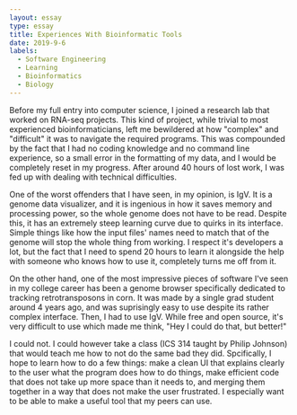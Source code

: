 ```yaml
---
layout: essay
type: essay
title: Experiences With Bioinformatic Tools
date: 2019-9-6
labels:
  - Software Engineering
  - Learning
  - Bioinformatics
  - Biology
---
```


Before my full entry into computer science, I joined a research lab that worked on RNA-seq projects. This kind of project, while trivial to most experienced bioinformaticians, left me bewildered at how "complex" and "difficult" it was to navigate the required programs. This was compounded by the fact that I had no coding knowledge and no command line experience, so a small error in the formatting of my data, and I would be completely reset in my progress. After around 40 hours of lost work, I was fed up with dealing with technical difficulties.

One of the worst offenders that I have seen, in my opinion, is IgV. It is a genome data visualizer, and it is ingenious in how it saves memory and processing power, so the whole genome does not have to be read. Despite this, it has an extremely steep learning curve due to quirks in its interface. Simple things like how the input files' names need to match that of the genome will stop the whole thing from working. I respect it's developers a lot, but the fact that I need to spend 20 hours to learn it alongside the help with someone who knows how to use it, completely turns me off from it.

On the other hand, one of the most impressive pieces of software I've seen in my college career has been a genome browser specifically dedicated to tracking retrotransposons in corn. It was made by a single grad student around 4 years ago, and was suprisingly easy to use despite its rather complex interface. Then, I had to use IgV. While free and open source, it's very difficult to use which made me think, "Hey I could do that, but better!"

I could not. I could however take a class (ICS 314 taught by Philip Johnson) that would teach me how to not do the same bad they did. Spcifically, I hope to learn how to do a few things: make a clean UI that explains clearly to the user what the program does how to do things, make efficient code that does not take up more space than it needs to, and merging them together in a way that does not make the user frustrated. I especially want to be able to make a useful tool that my peers can use.
